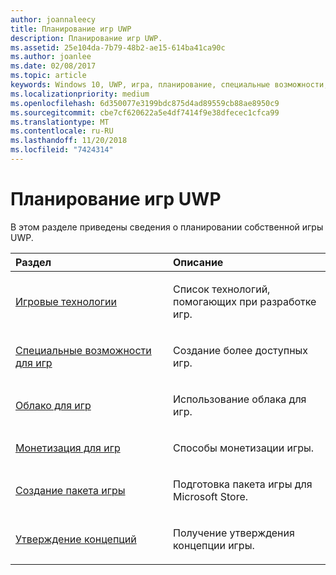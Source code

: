```yaml
---
author: joannaleecy
title: Планирование игр UWP
description: Планирование игр UWP.
ms.assetid: 25e104da-7b79-48b2-ae15-614ba41ca90c
ms.author: joanlee
ms.date: 02/08/2017
ms.topic: article
keywords: Windows 10, UWP, игра, планирование, специальные возможности, облако, монетизировать, пакет, технология, концепция, утверждение
ms.localizationpriority: medium
ms.openlocfilehash: 6d350077e3199bdc875d4ad89559cb88ae8950c9
ms.sourcegitcommit: cbe7cf620622a5e4df7414f9e38dfecec1cfca99
ms.translationtype: MT
ms.contentlocale: ru-RU
ms.lasthandoff: 11/20/2018
ms.locfileid: "7424314"
---
```

# <a name="planning-for-uwp-games"></a>Планирование игр UWP

В этом разделе приведены сведения о планировании собственной игры UWP.

<table>
<colgroup>
<col width="50%" />
<col width="50%" />
</colgroup>
<thead>
<tr class="header">
<th align="left">Раздел</th>
<th align="left">Описание</th>
</tr>
</thead>
<tbody>
<tr class="odd">
<td align="left"><p><a href="game-development-platform-guide.md">Игровые технологии</a></p></td>
<td align="left"><p>Список технологий, помогающих при разработке игр.</p></td>
</tr>
<tr class="even">
<td align="left"><p><a href="accessibility-for-games.md">Специальные возможности для игр</a></p></td>
<td align="left"><p>Создание более доступных игр.</p></td>
</tr>
<tr class="odd">
<td align="left"><p><a href="cloud-for-games.md">Облако для игр</a></p></td>
<td align="left"><p>Использование облака для игр.</p></td>
</tr>
<tr class="even">
<td align="left"><p><a href="monetization-for-games.md">Монетизация для игр</a></p></td>
<td align="left"><p>Способы монетизации игры.</p></td>
</tr>
<tr class="odd">
<td align="left"><p><a href="package-your-windows-store-directx-game.md">Создание пакета игры</a></p></td>
<td align="left"><p>Подготовка пакета игры для Microsoft Store.</p></td>
</tr>
<tr class="even">
<td align="left"><p><a href="concept-approval.md">Утверждение концепций</a></p></td>
<td align="left"><p>Получение утверждения концепции игры.</p></td>
</tr>
</tbody>
</table>
 

 

 




